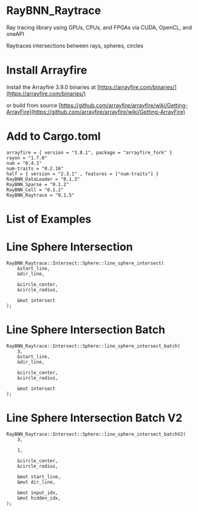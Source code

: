 # RayBNN_Raytrace

Ray tracing library using GPUs, CPUs, and FPGAs via CUDA, OpenCL, and oneAPI 


Raytraces intersections between rays, spheres, circles


# Install Arrayfire

Install the Arrayfire 3.9.0 binaries at [https://arrayfire.com/binaries/](https://arrayfire.com/binaries/)

or build from source
[https://github.com/arrayfire/arrayfire/wiki/Getting-ArrayFire](https://github.com/arrayfire/arrayfire/wiki/Getting-ArrayFire)




# Add to Cargo.toml
```
arrayfire = { version = "3.8.1", package = "arrayfire_fork" }
rayon = "1.7.0"
num = "0.4.1"
num-traits = "0.2.16"
half = { version = "2.3.1" , features = ["num-traits"] }
RayBNN_DataLoader = "0.1.3"
RayBNN_Sparse = "0.1.2"
RayBNN_Cell = "0.1.2"
RayBNN_Raytrace = "0.1.5"
```



# List of Examples


# Line Sphere Intersection
```
RayBNN_Raytrace::Intersect::Sphere::line_sphere_intersect(
    &start_line,
    &dir_line,

    &circle_center,
    &circle_radius,

    &mut intersect
);
```

# Line Sphere Intersection Batch
```
RayBNN_Raytrace::Intersect::Sphere::line_sphere_intersect_batch(
    3,
    &start_line,
    &dir_line,

    &circle_center,
    &circle_radius,

    &mut intersect
);
```


# Line Sphere Intersection Batch V2
```
RayBNN_Raytrace::Intersect::Sphere::line_sphere_intersect_batchV2(
    3,

    1,

    &circle_center,
    &circle_radius,

    &mut start_line,
    &mut dir_line,

    &mut input_idx,
    &mut hidden_idx,
);
```




